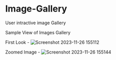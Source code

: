 # Image-Gallery
User intractive image Gallery

Sample View of Images Gallery 

First Look -
![Screenshot 2023-11-26 155112](https://github.com/manishartiya/Image-Gallery/assets/115866197/54eb3eba-553c-4064-8ba6-bd21d6e51277)

Zoomed Image - 
![Screenshot 2023-11-26 155144](https://github.com/manishartiya/Image-Gallery/assets/115866197/56b6fd2b-be93-4d26-8e90-9dc30eab0c79)
